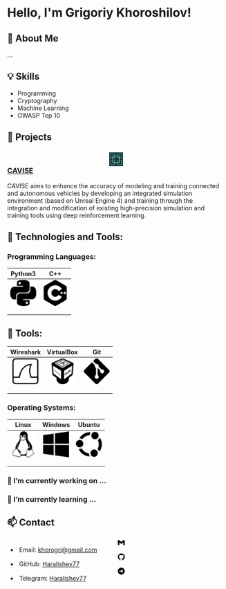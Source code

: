 <!--
**Haralishev77/Haralishev77** is a ✨ _special_ ✨ repository because its `README.md` (this file) appears on your GitHub profile.

Here are some ideas to get you started:

- 🔭 I’m currently working on ...
- 🌱 I’m currently learning ...
- 👯 I’m looking to collaborate on ...
- 🤔 I’m looking for help with ...
- 💬 Ask me about ...
- 📫 How to reach me: ...
- 😄 Pronouns: ...
- ⚡ Fun fact: ...
-->
# Hello, I'm Grigoriy Khoroshilov!

## 👋 About Me

...

## 💡 Skills
- Programming
- Cryptography
- Machine Learning
- OWASP Top 10

## 📂 Projects
### <img src="CAVISE.png" style="width: 32px; height: auto; display: block; margin: auto;"/> [CAVISE](https://github.com/CAVISE)
CAVISE aims to enhance the accuracy of modeling and training connected and autonomous vehicles by developing an integrated simulation environment (based on Unreal Engine 4) and training through the integration and modification of existing high-precision simulation and training tools using deep reinforcement learning.



## 🔧 Technologies and Tools:
### Programming Languages:
| Python3 | C++ |
|----------|----------|
| <img src="python.svg" style="width: 60px; height: 60px; display: block; margin: auto;" />&nbsp; | <img src="cplusplus.svg" style="width: 60px; height: 60px; display: block; margin: auto;" />&nbsp; |

## 🔧 Tools:
| Wireshark | VirtualBox | Git |
|----------|----------|----------|
| <img src="wireshark.svg" style="width: 60px; height: 60px; display: block; margin: auto;" />&nbsp; | <img src="virtualbox.svg" style="width: 60px; height: 60px; display: block; margin: auto;" />&nbsp; | <img src="git.svg" style="width: 60px; height: 60px; display: block; margin: auto;" />&nbsp; |

### Operating Systems:
| Linux | Windows | Ubuntu |
|----------|----------|----------|
| <img src="linux.svg" style="width: 60px; height: 60px; display: block; margin: auto;" />&nbsp; | <img src="windows10.svg" style="width: 60px; height: 60px; display: block; margin: auto;" />&nbsp; | <img src="ubuntu.svg" style="width: 60px; height: 60px; display: block; margin: auto;" />&nbsp; |

### 🔭 I’m currently working on ...

### 🌱 I’m currently learning ...

## 📫 Contact
- <img src="gmail.svg" style="width: 16px; height: 16px; display: block; margin: auto;" />&nbsp;Email: khorogri@gmail.com
- <img src="github.svg" style="width: 16px; height: 16px; display: block; margin: auto;" />&nbsp;GitHub: [Haralishev77](https://github.com/Haralishev77)
- <img src="telegram.svg" style="width: 16px; height: 16px; display: block; margin: auto;" />&nbsp;Telegram: [Haralishev77](https://t.me/Haralishev77)
